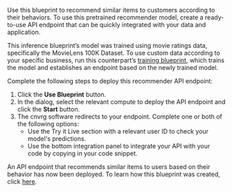 Use this blueprint to recommend similar items to customers according to their behaviors. To use this pretrained recommender model, create a ready-to-use API endpoint that can be quickly integrated with your data and application.

This inference blueprint’s model was trained using movie ratings data, specifically the MovieLens 100K Dataset. To use custom data according to your specific business, run this counterpart’s [training blueprint](https://metacloud.cloud.cnvrg.io/marketplace/blueprints/recommenders-train), which trains the model and establishes an endpoint based on the newly trained model.

Complete the following steps to deploy this recommender API endpoint:
1. Click the **Use Blueprint** button.
2. In the dialog, select the relevant compute to deploy the API endpoint and click the **Start** button.
3. The cnvrg software redirects to your endpoint. Complete one or both of the following options:
   - Use the Try it Live section with a relevant user ID to check your model's predictions.
   - Use the bottom integration panel to integrate your API with your code by copying in your code snippet.

An API endpoint that recommends similar items to users based on their behavior has now been deployed. To learn how this blueprint was created, click [here](https://github.com/cnvrg/recommenders-blueprint).
